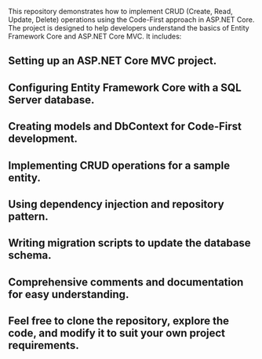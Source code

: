 This repository demonstrates how to implement CRUD (Create, Read, Update, Delete) operations using the Code-First approach in ASP.NET Core. The project is designed to help developers understand the basics of Entity Framework Core and ASP.NET Core MVC. It includes:

## Setting up an ASP.NET Core MVC project.
## Configuring Entity Framework Core with a SQL Server database.
## Creating models and DbContext for Code-First development.
## Implementing CRUD operations for a sample entity.
## Using dependency injection and repository pattern.
## Writing migration scripts to update the database schema.
## Comprehensive comments and documentation for easy understanding.
## Feel free to clone the repository, explore the code, and modify it to suit your own project requirements.
